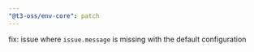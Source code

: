 ```yaml
---
"@t3-oss/env-core": patch
---
```


fix: issue where `issue.message` is missing with the default configuration
